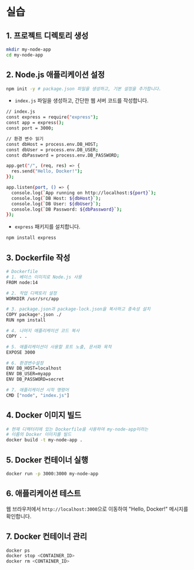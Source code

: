 # 실습

## 1. 프로젝트 디렉토리 생성

```bash
mkdir my-node-app
cd my-node-app
```

## 2. Node.js 애플리케이션 설정

```bash
npm init -y # package.json 파일을 생성하고, 기본 설정을 추가합니다.
```

- `index.js` 파일을 생성하고, 간단한 웹 서버 코드를 작성합니다.

```bash
// index.js
const express = require("express");
const app = express();
const port = 3000;

// 환경 변수 읽기
const dbHost = process.env.DB_HOST;
const dbUser = process.env.DB_USER;
const dbPassword = process.env.DB_PASSWORD;

app.get("/", (req, res) => {
  res.send("Hello, Docker!");
});

app.listen(port, () => {
  console.log(`App running on http://localhost:${port}`);
  console.log(`DB Host: ${dbHost}`);
  console.log(`DB User: ${dbUser}`);
  console.log(`DB Password: ${dbPassword}`);
});
```

- `express` 패키지를 설치합니다.

```bash
npm install express
```

## 3. Dockerfile 작성

```bash
# Dockerfile
# 1. 베이스 이미지로 Node.js 사용
FROM node:14

# 2. 작업 디렉토리 설정
WORKDIR /usr/src/app

# 3. package.json과 package-lock.json을 복사하고 종속성 설치
COPY package*.json ./
RUN npm install

# 4. 나머지 애플리케이션 코드 복사
COPY . .

# 5. 애플리케이션이 사용할 포트 노출, 문서화 목적
EXPOSE 3000

# 6. 환경변수설정
ENV DB_HOST=localhost
ENV DB_USER=myapp
ENV DB_PASSWORD=secret

# 7. 애플리케이션 시작 명령어
CMD ["node", "index.js"]
```

## 4. Docker 이미지 빌드

```bash
# 현재 디렉터리에 있는 Dockerfile을 사용하여 my-node-app이라는 
# 이름의 Docker 이미지를 빌드
docker build -t my-node-app .
```

## 5. Docker 컨테이너 실행

```bash
docker run -p 3000:3000 my-node-app
```

## 6. 애플리케이션 테스트

웹 브라우저에서 `http://localhost:3000`으로 이동하여 "Hello, Docker!" 메시지를 확인합니다.

## 7. Docker 컨테이너 관리

```bash
docker ps
docker stop <CONTAINER_ID>
docker rm <CONTAINER_ID>
```